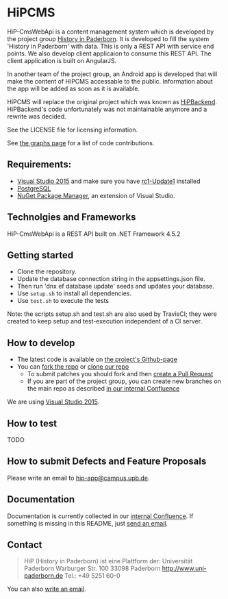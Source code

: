 HiPCMS
======

HiP-CmsWebApi is a content management system which is developed by the project group [History in 
Paderborn](http://is.uni-paderborn.de/fachgebiete/fg-engels/lehre/ss15/hip-app/pg-hip-app.html).
It is developed to fill the system 'History in Paderborn' with data. This is only a REST API with service end points. We 
also develop client applicaion to consume this REST API. The client application is built on AngularJS.

In another team of the project group, an Android app is developed that will 
make the content of HiPCMS accessable to the public. Information about the app 
will be added as soon as it is available.

HiPCMS will replace the original project which was known as [HiPBackend](https://hip.upb.de/).
HiPBackend's code unfortunately was not maintainable anymore and a rewrite was decided. 

See the LICENSE file for licensing information.

See [the graphs page](https://github.com/HiP-App/HiP-CmsWebApi/graphs/contributors) 
for a list of code contributions.

## Requirements:

 * [Visual Studio 2015](https://www.visualstudio.com/en-us/products/vs-2015-product-editions.aspx) and make sure you have [rc1-Update1](https://www.visualstudio.com/en-us/news/vs2015-update1-vs.aspx) installed
 * [PostgreSQL](http://www.postgresql.org/download/)
 * [NuGet Package Manager](https://www.nuget.org/), an extension of Visual Studio.
 

## Technolgies and Frameworks

HiP-CmsWebApi is a REST API built on .NET Framework 4.5.2


## Getting started

 * Clone the repository.
 * Update the database connection string in the appsettings.json file.
 * Then run 'dnx ef database update' seeds and updates your database.
 * Use ```setup.sh``` to install all dependencies.
 * Use ```test.sh``` to execute the tests

Note: the scripts setup.sh and test.sh are also used by TravisCI; they were 
created to keep setup and test-execution independent of a CI server.


## How to develop

 * The latest code is available on [the project's Github-page](https://github.com/HiP-App/HiP-CmsWebApi/)
 * You can [fork the repo](https://help.github.com/articles/fork-a-repo/) or [clone our repo](https://help.github.com/articles/cloning-a-repository/)
   * To submit patches you should fork and then [create a Pull Request](https://help.github.com/articles/using-pull-requests/)
   * If you are part of the project group, you can create new branches on the main repo as described [in our internal
     Confluence](http://atlassian-hip.cs.upb.de:8090/display/DCS/Conventions+for+git)

We are using [Visual Studio 2015](https://www.visualstudio.com/en-us/products/vs-2015-product-editions.aspx). 


## How to test
TODO


## How to submit Defects and Feature Proposals

Please write an email to [hip-app@campus.upb.de](mailto:hip-app@campus.upb.de).

## Documentation

Documentation is currently collected in our [internal Confluence](http://atlassian-hip.cs.upb.de:8090/dashboard.action). If something is missing in 
this README, just [send an email](mailto:hip-app@campus.upb.de).


## Contact

> HiP (History in Paderborn) ist eine Plattform der:
> Universität Paderborn
> Warburger Str. 100
> 33098 Paderborn
> http://www.uni-paderborn.de
> Tel.: +49 5251 60-0

You can also [write an email](mailto:hip-app@campus.upb.de).